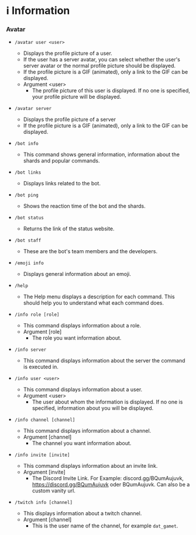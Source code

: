 # ℹ Information

### Avatar

*   `/avatar user <user>`

    * Displays the profile picture of a user.&#x20;
    * If the user has a server avatar, you can select whether the user's server avatar or the normal profile picture should be displayed.
    * If the profile picture is a GIF (animated), only a link to the GIF can be displayed.
    * Argument \<user>
      * The profile picture of this user is displayed. If no one is specified, your profile picture will be displayed.


* `/avatar server`
  * Displays the profile picture of a server
  * If the profile picture is a GIF (animated), only a link to the GIF can be displayed.



*   `/bot info`

    * This command shows general information, information about the shards and popular commands.


*   `/bot links`

    * Displays links related to the bot.


*   `/bot ping`

    * Shows the reaction time of the bot and the shards.


*   `/bot status`

    * Returns the link of the status website.


* `/bot staff`
  * These are the bot's team members and the developers.



* `/emoji info`
  * Displays general information about an emoji.



* `/help`
  * The Help menu displays a description for each command. This should help you to understand what each command does.



* `/info role [role]`
  * This command displays information about a role.
  * Argument \[role]
    * The role you want information about.
* `/info server`
  * This command displays information about the server the command is executed in.
* `/info user <user>`
  * This command displays information about a user.
  * Argument \<user>
    * The user about whom the information is displayed. If no one is specified, information about you will be displayed.
* `/info channel [channel]`
  * This command displays information about a channel.
  * Argument \[channel]
    * The channel you want information about.
* `/info invite [invite]`
  * This command displays information about an invite link.&#x20;
  * Argument \[invite]
    * The Discord Invite Link. For Example: discord.gg/BQumAujuvk, https://discord.gg/BQumAujuvk oder BQumAujuvk. Can also be a custom vanity url.



* `/twitch info [channel]`
  * This displays information about a twitch channel.
  * Argument \[channel]
    * This is the user name of the channel, for example `dat_gamet`.



